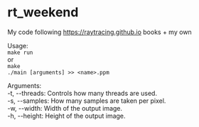 # rt_weekend
My code following https://raytracing.github.io books + my own

Usage:\
`make run`\
or\
`make`\
`./main [arguments] >> <name>.ppm`


Arguments:\
    -t, --threads: Controls how many threads are used.\
    -s, --samples: How many samples are taken per pixel.\
    -w, --width: Width of the output image.\
    -h, --height: Height of the output image.